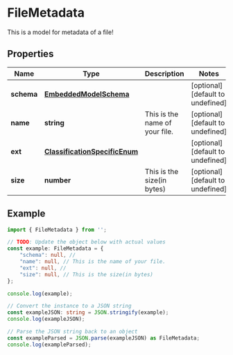 
# FileMetadata

This is a model for metadata of a file!

## Properties

Name | Type | Description | Notes
------------ | ------------- | ------------- | -------------
**schema** | [**EmbeddedModelSchema**](EmbeddedModelSchema) |  | [optional] [default to undefined]
**name** | **string** | This is the name of your file. | [optional] [default to undefined]
**ext** | [**ClassificationSpecificEnum**](ClassificationSpecificEnum) |  | [optional] [default to undefined]
**size** | **number** | This is the size(in bytes) | [optional] [default to undefined]

## Example

```typescript
import { FileMetadata } from '';

// TODO: Update the object below with actual values
const example: FileMetadata = {
    "schema": null, // 
    "name": null, // This is the name of your file.
    "ext": null, // 
    "size": null, // This is the size(in bytes)
};

console.log(example);

// Convert the instance to a JSON string
const exampleJSON: string = JSON.stringify(example);
console.log(exampleJSON);

// Parse the JSON string back to an object
const exampleParsed = JSON.parse(exampleJSON) as FileMetadata;
console.log(exampleParsed);
```




